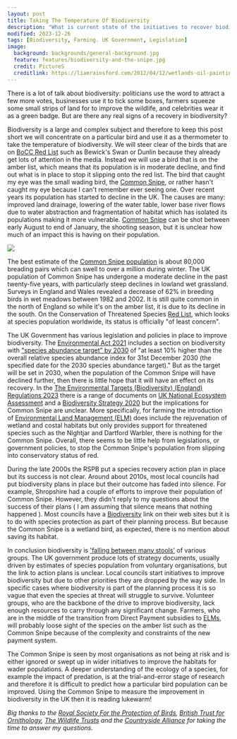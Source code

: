 ```yaml
---
layout: post
title: Taking The Temperature Of Biodiversity
description: "What is current state of the initiatives to recover biodiversity?"
modified: 2023-12-26
tags: [Biodiversity, Farming. UK Government, Legislation]
image:
  background: backgrounds/general-background.jpg
  feature: features/biodiversity-and-the-snipe.jpg
  credit: PictureS
  creditlink: https://liamrainsford.com/2012/04/12/wetlands-oil-painting/
---
```


There is a lot of talk about biodiversity: politicians use the word to attract a few more votes, businesses use it to tick some boxes, farmers squeeze some small strips of land for to improve the wildlife, and celebrities wear it as a green badge.  But are there any real signs of a recovery in biodiversity?

Biodiversity is a large and complex subject and therefore to keep this post short we will concentrate on a particular bird and use it as a thermometer to take the temperature of biodiversity.  We will steer clear of the birds that are on [BoCC Red List](https://community.rspb.org.uk/ourwork/b/science/posts/new-uk-red-list-for-birds) such as Bewick's Swan or Dunlin because they already get lots of attention in the media. Instead we will use a  bird that is on the amber list, which means that its population is in moderate decline, and find out what is in place to stop it slipping onto the red list.  The bird that caught my eye was the small wading bird, the [Common Snipe](https://www.bto.org/understanding-birds/birdfacts/snipe), or rather hasn't caught my eye because I can't remember ever seeing one. Over recent years its population has started to decline in the UK. The causes are many: improved land drainage, lowering of the water table, lower base river flows due to water abstraction and fragmentation of habitat which has isolated its populations making it more vulnerable. [Common Snipe](https://www.shootinguk.co.uk/shooting/common-snipe-115481/) can be shot between early August to end of January, the shooting season, but it is unclear how much of an impact this is having on their population.

<img src="https://upload.wikimedia.org/wikipedia/commons/1/1b/Her%C3%AEsorik.jpg">

The best estimate of the [Common Snipe population](https://www.rspb.org.uk/birds-and-wildlife/snipe) is about 80,000 breading pairs which can swell to over a million during winter. The UK population of Common Snipe has undergone a moderate decline in the past twenty-five years, with particularly steep declines in lowland wet grassland. Surveys in England and Wales revealed a decrease of 62% in breeding birds in wet meadows between 1982 and 2002. It is still quite common in the north of England so while it's on the amber list, it is due to its decline in the south. On the Conservation of Threatened Species [Red List](https://www.iucnredlist.org/), which looks at species population worldwide, its status is officially "of least concern".

The UK Government has various legislation and policies in place to improve biodiversity. The [Environmental Act 2021](https://www.legislation.gov.uk/ukpga/2021/30/contents/enacted) includes a section on biodiversity with ["species abundance target” by 2030](https://www.legislation.gov.uk/ukpga/2021/30/section/3/enacted) of "at least 10% higher than the overall relative species abundance index for 31st December 2030 (the specified date for the 2030 species abundance target)." But as the target will be set in 2030, when the population of the Common Snipe will have declined further, then there is little hope that it will have an effect on its recovery. In the [The Environmental Targets (Biodiversity) (England) Regulations 2023](https://www.legislation.gov.uk/uksi/2023/91/made) there is a range of documents on [UK National Ecosystem Assessment](http://uknea.unep-wcmc.org/About/tabid/56/Default.aspx ) and a [Biodiversity Strategy 2020](https://assets.publishing.service.gov.uk/media/5a78c263ed915d04220651ea/pb13583-biodiversity-strategy-2020-111111.pdf ) but the implications for Common Snipe are unclear. More specifically, for farming the introduction of [Environmental Land Management (ELM)](https://www.gov.uk/government/publications/environmental-land-management-update-how-government-will-pay-for-land-based-environment-and-climate-goods-and-services/environmental-land-management-elm-update-how-government-will-pay-for-land-based-environment-and-climate-goods-and-services#species-recovery-and-management) does include the rejuvenation of wetland and costal habitats but only provides support for threatened species such as the Nightjar and Dartford Warbler, there is nothing for the Common Snipe. Overall, there seems to be little help from legislations, or government policies, to stop the Common Snipe's population from slipping into conservatory status of red.

During the late 2000s the RSPB put a species recovery action plan in place but its success is not clear.  Around about 2010s, most local councils had put biodiversity plans in place but their outcome has faded into silence.  For example, Shropshire had a couple of efforts to improve their population of Common Snipe. However, they didn't reply to my questions about the success of their plans ( I am assuming that silence means that nothing happened ). Most councils have a [Biodiversity](https://www.dorsetcouncil.gov.uk/countryside-coast-parks/countryside-management/biodiversity/planning-for-biodiversity) link on their web sites but it is to do with species protection as part of their planning process. But because the Common Snipe is a wetland bird, as expected, there is no mention about saving its habitat.  

In conclusion biodiversity is ['falling between many stools'](https://dictionary.cambridge.org/dictionary/english/fall-between-two-stools) of various groups. The UK government produce lots of strategy documents, usually driven by estimates of species population from voluntary organisations, but the link to action plans is unclear.  Local councils start initiatives to improve biodiversity but due to other priorities they are dropped by the way side. In specific cases where biodiversity is part of the planning process it is so vague that even the species at threat will struggle to survive. Volunteer groups, who are the backbone of the drive to improve biodiversity, lack enough resources to carry through any significant change. Farmers, who are in the middle of the transition from Direct Payment subsidies to [ELMs](https://www.gov.uk/government/publications/environmental-land-management-update-how-government-will-pay-for-land-based-environment-and-climate-goods-and-services/environmental-land-management-elm-update-how-government-will-pay-for-land-based-environment-and-climate-goods-and-services#the-agricultural-transition--what-we-are-aiming-to-achieve), will probably loose sight of the species on the amber list such as the Common Snipe because of the complexity and constraints of the new payment system.

The Common Snipe is seen by most organisations as not being at risk and is either ignored or swept up in wider initiatives to improve the habitats for wader populations.  A deeper understanding of the ecology of a species, for example the impact of predation, is at the trial-and-error stage of research and therefore it is difficult to predict how a particular bird population can be improved.  Using the Common Snipe to measure the improvement in biodiversity in the UK then it is reading lukewarm!

<i>Big thanks to the [Royal Society For the Protection of Birds](https://www.rspb.org.uk/), [British Trust for Ornithology](https://www.bto.org/), [The Wildlife Trusts](https://www.wildlifetrusts.org/) and the [Countryside Alliance](https://www.countryside-alliance.org/) for taking the time to answer my questions.</i>
